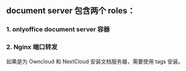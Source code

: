 ## document server 包含两个 roles：
### 1. onlyoffice document server 容器
### 2. Nginx 端口转发
如果是为 Owncloud 和 NextCloud 安装文档服务器，需要使用 tags 安装。
  